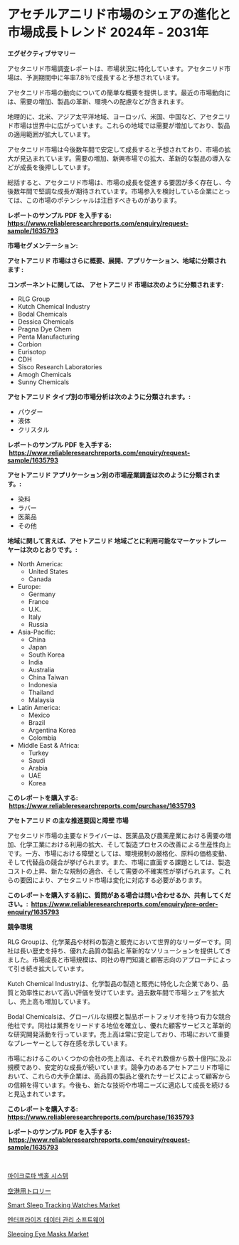 <p><h1>アセチルアニリド市場のシェアの進化と市場成長トレンド 2024年 - 2031年</h1></p><p><strong>エグゼクティブサマリー</strong></p>
<p><p>アセタニリド市場調査レポートは、市場状況に特化しています。アセタニリド市場は、予測期間中に年率7.8％で成長すると予想されています。</p><p>アセタニリド市場の動向についての簡単な概要を提供します。最近の市場動向には、需要の増加、製品の革新、環境への配慮などが含まれます。</p><p>地理的に、北米、アジア太平洋地域、ヨーロッパ、米国、中国など、アセタニリド市場は世界中に広がっています。これらの地域では需要が増加しており、製品の適用範囲が拡大しています。</p><p>アセタニリド市場は今後数年間で安定して成長すると予想されており、市場の拡大が見込まれています。需要の増加、新興市場での拡大、革新的な製品の導入などが成長を後押ししています。</p><p>総括すると、アセタニリド市場は、市場の成長を促進する要因が多く存在し、今後数年間で堅調な成長が期待されています。市場参入を検討している企業にとっては、この市場のポテンシャルは注目すべきものがあります。</p></p>
<p><strong>レポートのサンプル PDF を入手する: <a href="https://www.reliableresearchreports.com/enquiry/request-sample/1635793">https://www.reliableresearchreports.com/enquiry/request-sample/1635793</a></strong></p>
<p><strong>市場セグメンテーション:</strong></p>
<p><strong> アセトアニリド 市場はさらに概要、展開、アプリケーション、地域に分類されます :</strong></p>
<p><strong>コンポーネントに関しては、 アセトアニリド 市場は次のように分類されます: &nbsp;</strong></p>
<p><ul><li>RLG Group</li><li>Kutch Chemical Industry</li><li>Bodal Chemicals</li><li>Dessica Chemicals</li><li>Pragna Dye Chem</li><li>Penta Manufacturing</li><li>Corbion</li><li>Eurisotop</li><li>CDH</li><li>Sisco Research Laboratories</li><li>Amogh Chemicals</li><li>Sunny Chemicals</li></ul></p>
<p><strong> アセトアニリド タイプ別の市場分析は次のように分類されます。:</strong></p>
<p><ul><li>パウダー</li><li>液体</li><li>クリスタル</li></ul></p>
<p><strong>レポートのサンプル PDF を入手する: &nbsp;<a href="https://www.reliableresearchreports.com/enquiry/request-sample/1635793">https://www.reliableresearchreports.com/enquiry/request-sample/1635793</a></strong></p>
<p><strong> アセトアニリド アプリケーション別の市場産業調査は次のように分類されます。:</strong></p>
<p><ul><li>染料</li><li>ラバー</li><li>医薬品</li><li>その他</li></ul></p>
<p><strong>地域に関して言えば、アセトアニリド 地域ごとに利用可能なマーケットプレーヤーは次のとおりです。:</strong></p>
<p><ul>
    <li>
        North America:
        <ul>
            <li>United States</li>
            <li>Canada</li>
        </ul>
    </li>
    <li>
        Europe:
        <ul>
            <li>Germany</li>
            <li>France</li>
            <li>U.K.</li>
            <li>Italy</li>
            <li>Russia</li>
        </ul>
    </li>
    <li>
        Asia-Pacific:
        <ul>
            <li>China</li>
            <li>Japan</li>
            <li>South Korea</li>
            <li>India</li>
            <li>Australia</li>
            <li>China Taiwan</li>
            <li>Indonesia</li>
            <li>Thailand</li>
            <li>Malaysia</li>
        </ul>
    </li>
    <li>
        Latin America:
        <ul>
            <li>Mexico</li>
            <li>Brazil</li>
            <li>Argentina Korea</li>
            <li>Colombia</li>
        </ul>
    </li>
    <li>
        Middle East & Africa:
        <ul>
            <li>Turkey</li>
            <li>Saudi</li>
            <li>Arabia</li>
            <li>UAE</li>
            <li>Korea</li>
        </ul>
    </li>
    </ul></p>
<p><strong>このレポートを購入する: &nbsp;<a href="https://www.reliableresearchreports.com/purchase/1635793">https://www.reliableresearchreports.com/purchase/1635793</a></strong></p>
<p><strong>アセトアニリド の主な推進要因と障壁 市場</strong></p>
<p><p>アセタニリド市場の主要なドライバーは、医薬品及び農薬産業における需要の増加、化学工業における利用の拡大、そして製造プロセスの改善による生産性向上です。一方、市場における障壁としては、環境規制の厳格化、原料の価格変動、そして代替品の競合が挙げられます。また、市場に直面する課題としては、製造コストの上昇、新たな規制の適合、そして需要の不確実性が挙げられます。これらの要因により、アセタニリド市場は変化に対応する必要があります。</p></p>
<p><strong>このレポートを購入する前に、質問がある場合は問い合わせるか、共有してください。:&nbsp; <a href="https://www.reliableresearchreports.com/enquiry/pre-order-enquiry/1635793">https://www.reliableresearchreports.com/enquiry/pre-order-enquiry/1635793</a></strong></p>
<p><strong>競争環境</strong></p>
<p><p>RLG Groupは、化学薬品や材料の製造と販売において世界的なリーダーです。同社は長い歴史を持ち、優れた品質の製品と革新的なソリューションを提供してきました。市場成長と市場規模は、同社の専門知識と顧客志向のアプローチによって引き続き拡大しています。</p><p>Kutch Chemical Industryは、化学製品の製造と販売に特化した企業であり、品質と効率性において高い評価を受けています。過去数年間で市場シェアを拡大し、売上高も増加しています。</p><p>Bodal Chemicalsは、グローバルな規模と製品ポートフォリオを持つ有力な競合他社です。同社は業界をリードする地位を確立し、優れた顧客サービスと革新的な研究開発活動を行っています。売上高は常に安定しており、市場において重要なプレーヤーとして存在感を示しています。</p><p>市場におけるこのいくつかの会社の売上高は、それぞれ数億から数十億円に及ぶ規模であり、安定的な成長が続いています。競争力のあるアセトアニリド市場において、これらの大手企業は、高品質の製品と優れたサービスによって顧客からの信頼を得ています。今後も、新たな技術や市場ニーズに適応して成長を続けると見込まれています。</p></p>
<p><strong>このレポートを購入する: &nbsp; <a href="https://www.reliableresearchreports.com/purchase/1635793">https://www.reliableresearchreports.com/purchase/1635793</a></strong></p>
<p><strong>レポートのサンプル PDF を入手する: &nbsp;<a href="https://www.reliableresearchreports.com/enquiry/request-sample/1635793">https://www.reliableresearchreports.com/enquiry/request-sample/1635793</a></strong><strong></strong></p>
<p>&nbsp;</p>
<p><p><a href="https://github.com/crfsywufhm81415/Market-Research-Report-List-1/blob/main/77397776487.md">마이크로파 백홀 시스템</a></p><p><a href="https://github.com/EthanMorar2011/Market-Research-Report-List-1/blob/main/82747687459.md">空港用トロリー</a></p><p><a href="https://github.com/jodemen/Market-Research-Report-List-2/blob/main/smart-sleep-tracking-watches-market.md">Smart Sleep Tracking Watches Market</a></p><p><a href="https://github.com/royErdmtyan906778/Market-Research-Report-List-1/blob/main/48318826486.md">엔터프라이즈 데이터 관리 소프트웨어</a></p><p><a href="https://github.com/Sarissaschmalingtr6fz2739/Market-Research-Report-List-1/blob/main/sleeping-eye-masks-market.md">Sleeping Eye Masks Market</a></p></p>
